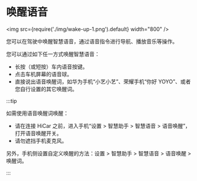 # 唤醒语音

<img
    src={require('./img/wake-up-1.png').default}
    width="800" 
/>

您可以在驾驶中唤醒智慧语音，通过语音指令进行导航、播放音乐等操作。

您可以通过如下任一方式唤醒智慧语音：
* 长按（或短按）车内语音按键。
* 点击车机屏幕的语音球。
* 直接说出语音唤醒词，如华为手机“小艺小艺”、荣耀手机“你好 YOYO”、或者您自行设置的其它唤醒词。


:::tip

如需使用语音唤醒词唤醒：
* 请在连接 HiCar 之前，进入手机“设置 > 智慧助手 > 智慧语音 > 语音唤醒”，打开语音唤醒开关。
* 请勿遮挡手机麦克风。
  
另外，手机侧设置自定义唤醒的方法：设置 > 智慧助手 > 智慧语音 > 语音唤醒 > 唤醒词。

:::